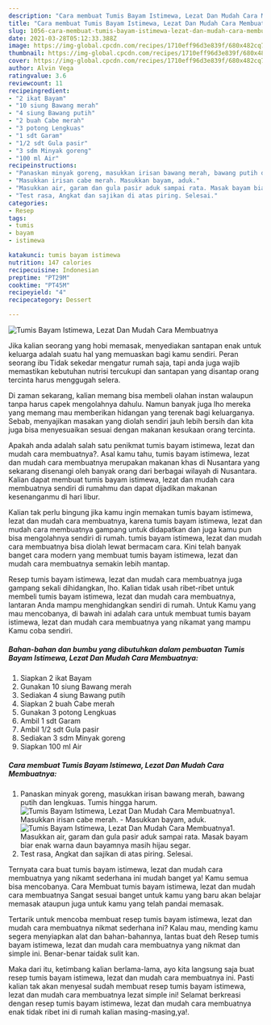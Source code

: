 ```yaml
---
description: "Cara membuat Tumis Bayam Istimewa, Lezat Dan Mudah Cara Membuatnya yang enak dan Mudah Dibuat"
title: "Cara membuat Tumis Bayam Istimewa, Lezat Dan Mudah Cara Membuatnya yang enak dan Mudah Dibuat"
slug: 1056-cara-membuat-tumis-bayam-istimewa-lezat-dan-mudah-cara-membuatnya-yang-enak-dan-mudah-dibuat
date: 2021-03-28T05:12:33.388Z
image: https://img-global.cpcdn.com/recipes/1710eff96d3e839f/680x482cq70/tumis-bayam-istimewa-lezat-dan-mudah-cara-membuatnya-foto-resep-utama.jpg
thumbnail: https://img-global.cpcdn.com/recipes/1710eff96d3e839f/680x482cq70/tumis-bayam-istimewa-lezat-dan-mudah-cara-membuatnya-foto-resep-utama.jpg
cover: https://img-global.cpcdn.com/recipes/1710eff96d3e839f/680x482cq70/tumis-bayam-istimewa-lezat-dan-mudah-cara-membuatnya-foto-resep-utama.jpg
author: Alvin Vega
ratingvalue: 3.6
reviewcount: 11
recipeingredient:
- "2 ikat Bayam"
- "10 siung Bawang merah"
- "4 siung Bawang putih"
- "2 buah Cabe merah"
- "3 potong Lengkuas"
- "1 sdt Garam"
- "1/2 sdt Gula pasir"
- "3 sdm Minyak goreng"
- "100 ml Air"
recipeinstructions:
- "Panaskan minyak goreng, masukkan irisan bawang merah, bawang putih dan lengkuas. Tumis hingga harum."
- "Masukkan irisan cabe merah. Masukkan bayam, aduk."
- "Masukkan air, garam dan gula pasir aduk sampai rata. Masak bayam biar enak warna daun bayamnya masih hijau segar."
- "Test rasa, Angkat dan sajikan di atas piring. Selesai."
categories:
- Resep
tags:
- tumis
- bayam
- istimewa

katakunci: tumis bayam istimewa 
nutrition: 147 calories
recipecuisine: Indonesian
preptime: "PT29M"
cooktime: "PT45M"
recipeyield: "4"
recipecategory: Dessert

---
```



![Tumis Bayam Istimewa, Lezat Dan Mudah Cara Membuatnya](https://img-global.cpcdn.com/recipes/1710eff96d3e839f/680x482cq70/tumis-bayam-istimewa-lezat-dan-mudah-cara-membuatnya-foto-resep-utama.jpg)

Jika kalian seorang yang hobi memasak, menyediakan santapan enak untuk keluarga adalah suatu hal yang memuaskan bagi kamu sendiri. Peran seorang ibu Tidak sekedar mengatur rumah saja, tapi anda juga wajib memastikan kebutuhan nutrisi tercukupi dan santapan yang disantap orang tercinta harus menggugah selera.

Di zaman  sekarang, kalian memang bisa membeli olahan instan walaupun tanpa harus capek mengolahnya dahulu. Namun banyak juga lho mereka yang memang mau memberikan hidangan yang terenak bagi keluarganya. Sebab, menyajikan masakan yang diolah sendiri jauh lebih bersih dan kita juga bisa menyesuaikan sesuai dengan makanan kesukaan orang tercinta. 



Apakah anda adalah salah satu penikmat tumis bayam istimewa, lezat dan mudah cara membuatnya?. Asal kamu tahu, tumis bayam istimewa, lezat dan mudah cara membuatnya merupakan makanan khas di Nusantara yang sekarang disenangi oleh banyak orang dari berbagai wilayah di Nusantara. Kalian dapat membuat tumis bayam istimewa, lezat dan mudah cara membuatnya sendiri di rumahmu dan dapat dijadikan makanan kesenanganmu di hari libur.

Kalian tak perlu bingung jika kamu ingin memakan tumis bayam istimewa, lezat dan mudah cara membuatnya, karena tumis bayam istimewa, lezat dan mudah cara membuatnya gampang untuk didapatkan dan juga kamu pun bisa mengolahnya sendiri di rumah. tumis bayam istimewa, lezat dan mudah cara membuatnya bisa diolah lewat bermacam cara. Kini telah banyak banget cara modern yang membuat tumis bayam istimewa, lezat dan mudah cara membuatnya semakin lebih mantap.

Resep tumis bayam istimewa, lezat dan mudah cara membuatnya juga gampang sekali dihidangkan, lho. Kalian tidak usah ribet-ribet untuk membeli tumis bayam istimewa, lezat dan mudah cara membuatnya, lantaran Anda mampu menghidangkan sendiri di rumah. Untuk Kamu yang mau mencobanya, di bawah ini adalah cara untuk membuat tumis bayam istimewa, lezat dan mudah cara membuatnya yang nikamat yang mampu Kamu coba sendiri.

<!--inarticleads1-->

##### Bahan-bahan dan bumbu yang dibutuhkan dalam pembuatan Tumis Bayam Istimewa, Lezat Dan Mudah Cara Membuatnya:

1. Siapkan 2 ikat Bayam
1. Gunakan 10 siung Bawang merah
1. Sediakan 4 siung Bawang putih
1. Siapkan 2 buah Cabe merah
1. Gunakan 3 potong Lengkuas
1. Ambil 1 sdt Garam
1. Ambil 1/2 sdt Gula pasir
1. Sediakan 3 sdm Minyak goreng
1. Siapkan 100 ml Air




<!--inarticleads2-->

##### Cara membuat Tumis Bayam Istimewa, Lezat Dan Mudah Cara Membuatnya:

1. Panaskan minyak goreng, masukkan irisan bawang merah, bawang putih dan lengkuas. Tumis hingga harum.
<img src="//assets-global.cpcdn.com/assets/icons/button_play-2c75c40dde080a61004c1f40b05d8f140eaff45d7e9e6481dc71c63d2e7c4909.png" alt="Tumis Bayam Istimewa, Lezat Dan Mudah Cara Membuatnya">1. Masukkan irisan cabe merah. - Masukkan bayam, aduk.
<img src="//assets-global.cpcdn.com/assets/icons/button_play-2c75c40dde080a61004c1f40b05d8f140eaff45d7e9e6481dc71c63d2e7c4909.png" alt="Tumis Bayam Istimewa, Lezat Dan Mudah Cara Membuatnya">1. Masukkan air, garam dan gula pasir aduk sampai rata. Masak bayam biar enak warna daun bayamnya masih hijau segar.
1. Test rasa, Angkat dan sajikan di atas piring. Selesai.




Ternyata cara buat tumis bayam istimewa, lezat dan mudah cara membuatnya yang nikamt sederhana ini mudah banget ya! Kamu semua bisa mencobanya. Cara Membuat tumis bayam istimewa, lezat dan mudah cara membuatnya Sangat sesuai banget untuk kamu yang baru akan belajar memasak ataupun juga untuk kamu yang telah pandai memasak.

Tertarik untuk mencoba membuat resep tumis bayam istimewa, lezat dan mudah cara membuatnya nikmat sederhana ini? Kalau mau, mending kamu segera menyiapkan alat dan bahan-bahannya, lantas buat deh Resep tumis bayam istimewa, lezat dan mudah cara membuatnya yang nikmat dan simple ini. Benar-benar taidak sulit kan. 

Maka dari itu, ketimbang kalian berlama-lama, ayo kita langsung saja buat resep tumis bayam istimewa, lezat dan mudah cara membuatnya ini. Pasti kalian tak akan menyesal sudah membuat resep tumis bayam istimewa, lezat dan mudah cara membuatnya lezat simple ini! Selamat berkreasi dengan resep tumis bayam istimewa, lezat dan mudah cara membuatnya enak tidak ribet ini di rumah kalian masing-masing,ya!.

